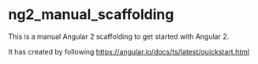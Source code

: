 # ng2_manual_scaffolding

This is a manual Angular 2 scaffolding to get started with Angular 2.

It has created by following https://angular.io/docs/ts/latest/quickstart.html
